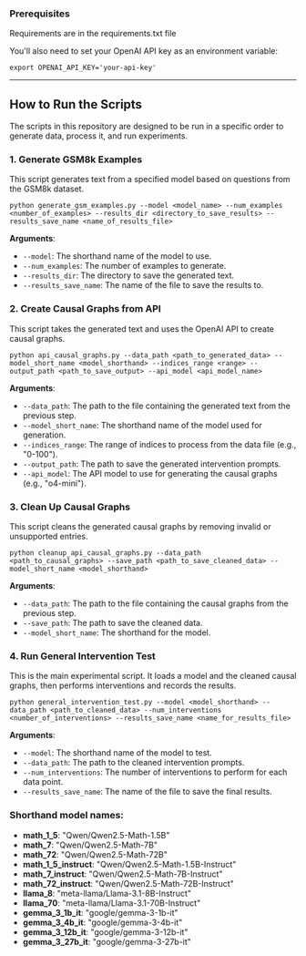 

### Prerequisites

Requirements are in the requirements.txt file

You'll also need to set your OpenAI API key as an environment variable:

    export OPENAI_API_KEY='your-api-key'

---
## How to Run the Scripts

The scripts in this repository are designed to be run in a specific order to generate data, process it, and run experiments.

### 1. Generate GSM8k Examples

This script generates text from a specified model based on questions from the GSM8k dataset.

    python generate_gsm_examples.py --model <model_name> --num_examples <number_of_examples> --results_dir <directory_to_save_results> --results_save_name <name_of_results_file>

**Arguments**:
* `--model`: The shorthand name of the model to use.
* `--num_examples`: The number of examples to generate.
* `--results_dir`: The directory to save the generated text.
* `--results_save_name`: The name of the file to save the results to.

### 2. Create Causal Graphs from API

This script takes the generated text and uses the OpenAI API to create causal graphs.

    python api_causal_graphs.py --data_path <path_to_generated_data> --model_short_name <model_shorthand> --indices_range <range> --output_path <path_to_save_output> --api_model <api_model_name>

**Arguments**:
* `--data_path`: The path to the file containing the generated text from the previous step.
* `--model_short_name`: The shorthand name of the model used for generation.
* `--indices_range`: The range of indices to process from the data file (e.g., "0-100").
* `--output_path`: The path to save the generated intervention prompts.
* `--api_model`: The API model to use for generating the causal graphs (e.g., "o4-mini").

### 3. Clean Up Causal Graphs

This script cleans the generated causal graphs by removing invalid or unsupported entries.

    python cleanup_api_causal_graphs.py --data_path <path_to_causal_graphs> --save_path <path_to_save_cleaned_data> --model_short_name <model_shorthand>

**Arguments**:
* `--data_path`: The path to the file containing the causal graphs from the previous step.
* `--save_path`: The path to save the cleaned data.
* `--model_short_name`: The shorthand for the model.

### 4. Run General Intervention Test

This is the main experimental script. It loads a model and the cleaned causal graphs, then performs interventions and records the results.

    python general_intervention_test.py --model <model_shorthand> --data_path <path_to_cleaned_data> --num_interventions <number_of_interventions> --results_save_name <name_for_results_file>

**Arguments**:
* `--model`: The shorthand name of the model to test.
* `--data_path`: The path to the cleaned intervention prompts.
* `--num_interventions`: The number of interventions to perform for each data point.
* `--results_save_name`: The name of the file to save the final results.


### Shorthand model names:

* **math_1_5**: "Qwen/Qwen2.5-Math-1.5B"
* **math_7**: "Qwen/Qwen2.5-Math-7B"
* **math_72**: "Qwen/Qwen2.5-Math-72B"
* **math_1_5_instruct**: "Qwen/Qwen2.5-Math-1.5B-Instruct"
* **math_7_instruct**: "Qwen/Qwen2.5-Math-7B-Instruct"
* **math_72_instruct**: "Qwen/Qwen2.5-Math-72B-Instruct"
* **llama_8**: "meta-llama/Llama-3.1-8B-Instruct"
* **llama_70**: "meta-llama/Llama-3.1-70B-Instruct"
* **gemma_3_1b_it**: "google/gemma-3-1b-it"
* **gemma_3_4b_it**: "google/gemma-3-4b-it"
* **gemma_3_12b_it**: "google/gemma-3-12b-it"
* **gemma_3_27b_it**: "google/gemma-3-27b-it"

